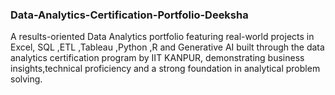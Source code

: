 ### Data-Analytics-Certification-Portfolio-Deeksha
A results-oriented Data Analytics portfolio featuring real-world projects in Excel, SQL ,ETL ,Tableau ,Python ,R and Generative AI built through the data analytics certification program by IIT KANPUR, demonstrating business insights,technical proficiency and a strong foundation in analytical problem solving.
